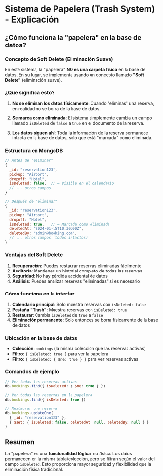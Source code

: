 # Sistema de Papelera (Trash System) - Explicación

## ¿Cómo funciona la "papelera" en la base de datos?

### Concepto de Soft Delete (Eliminación Suave)

En este sistema, la "papelera" **NO es una carpeta física** en la base de datos. En su lugar, se implementa usando un concepto llamado **"Soft Delete"** (eliminación suave).

### ¿Qué significa esto?

1. **No se eliminan los datos físicamente**: Cuando "eliminas" una reserva, en realidad no se borra de la base de datos.

2. **Se marca como eliminada**: El sistema simplemente cambia un campo llamado `isDeleted` de `false` a `true` en el documento de la reserva.

3. **Los datos siguen ahí**: Toda la información de la reserva permanece intacta en la base de datos, solo que está "marcada" como eliminada.

### Estructura en MongoDB

```javascript
// Antes de "eliminar"
{
  _id: "reservation123",
  pickup: "Airport",
  dropoff: "Hotel",
  isDeleted: false,  // ← Visible en el calendario
  // ... otros campos
}

// Después de "eliminar"
{
  _id: "reservation123", 
  pickup: "Airport",
  dropoff: "Hotel", 
  isDeleted: true,   // ← Marcada como eliminada
  deletedAt: "2024-01-15T10:30:00Z",
  deletedBy: "admin@booking.com",
  // ... otros campos (todos intactos)
}
```

### Ventajas del Soft Delete

1. **Recuperación**: Puedes restaurar reservas eliminadas fácilmente
2. **Auditoría**: Mantienes un historial completo de todas las reservas
3. **Seguridad**: No hay pérdida accidental de datos
4. **Análisis**: Puedes analizar reservas "eliminadas" si es necesario

### Cómo funciona en la interfaz

1. **Calendario principal**: Solo muestra reservas con `isDeleted: false`
2. **Pestaña "Trash"**: Muestra reservas con `isDeleted: true`
3. **Restaurar**: Cambia `isDeleted` de `true` a `false`
4. **Eliminación permanente**: Solo entonces se borra físicamente de la base de datos

### Ubicación en la base de datos

- **Colección**: `bookings` (la misma colección que las reservas activas)
- **Filtro**: `{ isDeleted: true }` para ver la papelera
- **Filtro**: `{ isDeleted: { $ne: true } }` para ver reservas activas

### Comandos de ejemplo

```javascript
// Ver todas las reservas activas
db.bookings.find({ isDeleted: { $ne: true } })

// Ver todas las reservas en la papelera  
db.bookings.find({ isDeleted: true })

// Restaurar una reserva
db.bookings.updateOne(
  { _id: "reservation123" },
  { $set: { isDeleted: false, deletedAt: null, deletedBy: null } }
)
```

## Resumen

La "papelera" es una **funcionalidad lógica**, no física. Los datos permanecen en la misma tabla/colección, pero se filtran según el valor del campo `isDeleted`. Esto proporciona mayor seguridad y flexibilidad que la eliminación física tradicional.
